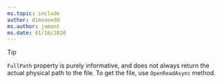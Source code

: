 ```yaml
---
ms.topic: include
author: dimonovdd
ms.author: jamont
ms.date: 01/16/2020
---
```


> [!TIP]
> `FullPath` property is purely informative, and does not always return the actual physical path to the file. To get the file, use `OpenReadAsync` method.
